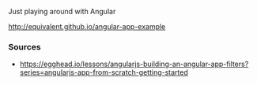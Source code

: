 Just playing around with Angular

http://equivalent.github.io/angular-app-example

### Sources

* https://egghead.io/lessons/angularjs-building-an-angular-app-filters?series=angularjs-app-from-scratch-getting-started
